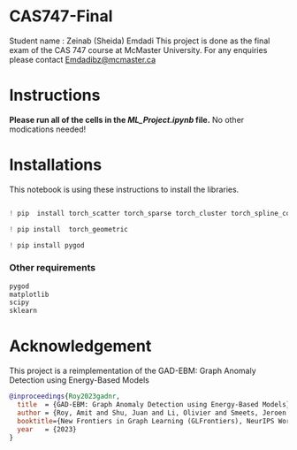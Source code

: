 # CAS747-Final

Student name : Zeinab (Sheida) Emdadi
This project is done as the final exam of the CAS 747 course at McMaster University.
For any enquiries please contact Emdadibz@mcmaster.ca

# Instructions
**Please run all of the cells in the *ML_Project.ipynb* file.** No other modications needed!

# Installations
This notebook is using these instructions to install the libraries.

```python

! pip  install torch_scatter torch_sparse torch_cluster torch_spline_conv -f https://data.pyg.org/whl/torch-2.2.0+cu121.html

```
```python
! pip install  torch_geometric
```

```python
! pip install pygod

```
### Other requirements

```python
pygod
matplotlib
scipy
sklearn
```

# Acknowledgement    
This project is a reimplementation of the GAD-EBM: Graph Anomaly Detection
using Energy-Based Models

```bibtex
@inproceedings{Roy2023gadnr,
  title  = {GAD-EBM: Graph Anomaly Detection using Energy-Based Models},
  author = {Roy, Amit and Shu, Juan and Li, Olivier and Smeets, Jeroen and Zhang, Ruqi and Li, Pan},
  booktitle={New Frontiers in Graph Learning (GLFrontiers), NeurIPS Workshop 2023},
  year   = {2023}
}
```
